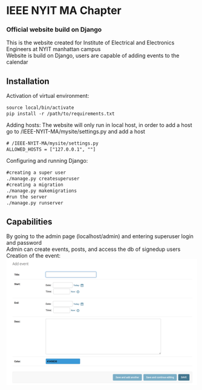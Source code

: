 # IEEE NYIT MA Chapter
<h3> Official website build on Django </h3>
This is the website created
for Institute of Electrical and Electronics Engineers at NYIT manhattan campus <br/>
Website is build on Django, users are capable of adding events to the calendar <br/>

Installation
-----------------------------------------
Activation of virtual environment:
```
source local/bin/activate
pip install -r /path/to/requirements.txt
```
Adding hosts:
The website will only run in local host, in order to add a host
go to /IEEE-NYIT-MA/mysite/settings.py and add a host
```
# /IEEE-NYIT-MA/mysite/settings.py
ALLOWED_HOSTS = ["127.0.0.1", ""]
```
Configuring and running Django:
```
#creating a super user
./manage.py createsuperuser 
#creating a migration
./manage.py makemigrations
#run the server
./manage.py runserver
```
Capabilities
-----------------------------------------
By going to the admin page (localhost/admin) and entering superuser login and password </br>
Admin can create events, posts, and access the db of signedup users </br>
Creation of the event:</br>
![alt tag](https://github.com/Denisolt/acm/blob/master/page2.png?raw=true)</br>

